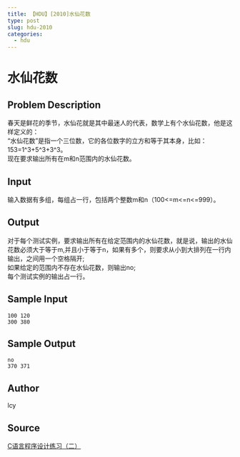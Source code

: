 ```yaml
---
title: 【HDU】[2010]水仙花数
type: post
slug: hdu-2010
categories:
  - hdu
---
```


# 水仙花数

## Problem Description

春天是鲜花的季节，水仙花就是其中最迷人的代表，数学上有个水仙花数，他是这样定义的：  
“水仙花数”是指一个三位数，它的各位数字的立方和等于其本身，比如：153=1^3+5^3+3^3。  
现在要求输出所有在m和n范围内的水仙花数。

## Input

输入数据有多组，每组占一行，包括两个整数m和n（100<=m<=n<=999）。

## Output

对于每个测试实例，要求输出所有在给定范围内的水仙花数，就是说，输出的水仙花数必须大于等于m,并且小于等于n，如果有多个，则要求从小到大排列在一行内输出，之间用一个空格隔开;  
如果给定的范围内不存在水仙花数，则输出no;  
每个测试实例的输出占一行。

## Sample Input

```
100 120
300 380

```

## Sample Output

```
no
370 371

```

## Author

lcy

## Source

[C语言程序设计练习（二）](https://acm.hdu.edu.cn//search.php?field=problem&key=C%D3%EF%D1%D4%B3%CC%D0%F2%C9%E8%BC%C6%C1%B7%CF%B0%A3%A8%B6%FE%A3%A9&source=1&searchmode=source)
